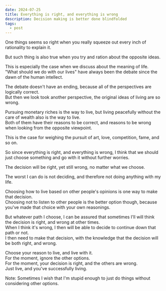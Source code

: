 ```yaml
---
date: 2024-07-25
title: Everything is right, and everything is wrong
description: Decision making is better done blindfolded
tags:
  - post
---
```

One things seems so right when you really squeeze out every inch of rationality to explain it.

But such thing is also true when you try and ration about the opposite ideas.

This is especially the case when we discuss about the meaning of life.\
"What should we do with our lives" have always been the debate since the dawn of the human intellect.

The debate doesn't have an ending, because all of the perspectives are logically correct.\
But then we look took another perspective, the original ideas of living are so wrong.

Pursuing monetary riches is the way to live, but living peacefully without the care of wealth also is the way to live.\
Both of them have their reasons to be correct, and reasons to be wrong when looking from the opposite viewpoint.

This is the case for weighing the pursuit of art, love, competition, fame, and so on.

So since everything is right, and everything is wrong, I think that we should just choose something and go with it without further worries.

The decision will be right, yet still wrong, no matter what we choose.

The worst I can do is not deciding, and therefore not doing anything with my life.

Choosing how to live based on other people's opinions is one way to make that decision.\
Choosing not to listen to other people is the better option though, because you've made that choice with your own reasonings.

But whatever path I choose, I can be assured that sometimes I'll will think the decision is right, and wrong at other times.\
When I think it's wrong, I then will be able to decide to continue down that path or not.\
I then need to make that decision, with the knowledge that the decision will be both right, and wrong.

Choose your reason to live, and live with it.\
For the moment, ignore the other options.\
For the moment, your decision is right, and the others are wrong.\
Just live, and you've successfully living.

Note: Sometimes I wish that I'm stupid enough to just do things without considering other options.
